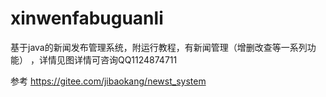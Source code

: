 # xinwenfabuguanli
基于java的新闻发布管理系统，附运行教程，有新闻管理（增删改查等一系列功能） ，详情见图详情可咨询QQ1124874711



参考  https://gitee.com/jibaokang/newst_system
